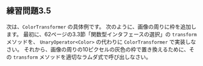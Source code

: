 ## 練習問題3.5

次は、`ColorTransformer` の具体例です。
次のように、画像の周りに枠を追加します。
最初に、62ページの3.3節「関数型インタフェースの選択」の `transform` メソッドを、
`UnaryOperator<Color>` の代わりに `ColorTransformer` で実装しなさい。
それから、画像の周りの10ピクセルの灰色の枠で置き換えるために、その `transform` メソッドを適切なラムダ式で呼び出しなさい。
